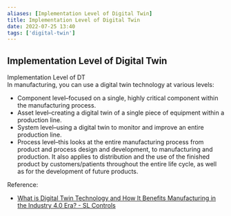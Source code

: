 ```yaml
---
aliases: [Implementation Level of Digital Twin]
title: Implementation Level of Digital Twin
date: 2022-07-25 13:40
tags: ['digital-twin']
---
```


## Implementation Level of Digital Twin

Implementation Level of DT  
In manufacturing, you can use a digital twin technology at various levels:

- Component level–focused on a single, highly critical component within the manufacturing process.
- Asset level–creating a digital twin of a single piece of equipment within a production line.
- System level–using a digital twin to monitor and improve an entire production line.
- Process level–this looks at the entire manufacturing process from product and process design and development, to manufacturing and production. It also applies to distribution and the use of the finished product by customers/patients throughout the entire life cycle, as well as for the development of future products.

Reference:

- [What is Digital Twin Technology and How It Benefits Manufacturing in the Industry 4.0 Era? - SL Controls](https://slcontrols.com/en/what-is-digital-twin-technology-and-how-can-it-benefit-manufacturing/)
